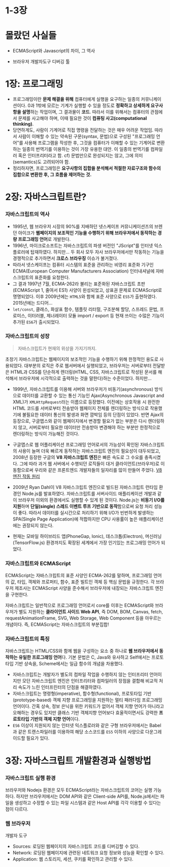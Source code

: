 # 1-3장



# 몰랐던 사실들

- ECMAScript와 Javascript의 차이, 그 역사

- 브라우저 개발자도구 디버깅 툴





# 1장: 프로그래밍

- 프로그래밍이란 **문제 해결을 위해** 컴퓨터에게 실행을 요구하는 일종의 커뮤니케이션이다. 0과 1밖에 모르는 기계가 실행할 수 있을 정도로 **정확하고 상세하게 요구사항을 설명**하는 작업이며, 그 결과물이 **코드**. 따라서 이를 위해서는 컴퓨터의 관점에서 문제를 사고해야 하며, 이때 필요한 것이 **컴퓨팅 사고(computational thinking)**.
- 당연하게도, 사람이 기계어로 직접 명령을 전달하는 것은 매우 어려운 작업임. 따라서 사람이 이해할 수 있는 약속된 구문(syntax, 문법)으로 구성된 "프로그래밍 언어"를 사용해 프로그램을 작성한 후, 그것을 컴퓨터가 이해할 수 있는 기계어로 변환하는 일종의 번역기를 이용하는 것이 가장 유용한 대안. 이 일종의 번역기를 컴파일러 혹은 인터프리터라고 함. cf) 문법만으로 완성되지는 않고, 그에 의미(semantics)도 고려되어야 함.
-  정리하자면, 프로그래밍은 **요구사항의 집합을 분석해서 적절한 자료구조와 함수의 집합으로 변환한 후, 그 흐름을 제어하는 것.**





# 2장: 자바스크립트란?

### 자바스크립트의 역사

- 1995년, 웹 브라우저 시장의 90%를 지배하던 넷스케이프 커뮤니케이션즈의 브렌던 아이크가 **웹페이지의 보조적인 기능을 수행하기 위해 브라우저에서 동작하는 경량 프로그래밍 언어**로 개발한다.
- 1996년, 마이크로소프트는 자바스크립트의 파생 버전인 "JScript"를 인터넷 익스플로러에 탑재하였다. 하지만... 두 회사 모두 자사 브라우저에서만 작동하는 기능을 경쟁적으로 추가하면서 **크로스 브라우징**  이슈가 불거졌다.
- 따라서 넷스케이프는 컴퓨터 시스템의 표준을 관리하는 비영리 표준화 기구인 ECMA(European Computer Manufacturers Association) 인터내셔널에 자바스크립트의 표준화를 요청한다.
- 그 결과 1997년 7월, ECMA-262라 불리는 표준화된 자바스크립트 초판(ECMAScript 1, 줄여서 ES1) 사양이 왼성되었고, 상표권 문제로 ECMAScript로 명명되었다. 이후 2009년에는 `HTML5`와 함께 표준 사양으로  `ES5`가 출현하였다. 2015년에는 드디어...
- `let/const`, 클래스, 화살표 함수, 템플릿 리터럴, 구조분해 할당, 스프레드 문법, 프로미스, 이터러블, 제너레이터 모듈 import / export 등 현재 쓰이는 수많은 기능이 추가된 `ES6`가 출시되었다.



### 자바스크립트의 성장

> 자바스크립트가 현재의 위상을 가지기까지.

초창기 자바스크립트는 웹페이지의 보조적인 기능을 수행하기 위해 한정적인 용도로 사용되었다. 대부분의 로직은 주로 웹서버에서 실행되었고, 브라우저는 서버로부터 전달받은 HTML과 CSS를 단순하게 렌더링(HTML, CSS, 자바스크립트로 작성된 문서를 해석해서 브라우저에 시각적으로 출력하는 것을 말한다)하는 수준이었다. 하지만...



- 1999년, 자바스크립트를 이용해 서버와 브라우저가 비동기(asynchronous) 방식으로 데이터를 교환할 수 있는 통신 기능인 Ajax(Asynchronous Javascript and XML)가 `XMLHttpRequest`라는 이름으로 등장했다. 이전에는 상호작용 시 완전한 HTML 코드를 서버로부터 전송받아 웹페이지 전체를 렌더링하는 방식으로 작용했기에 불필요한 데이터 통신의 발생과 화면 깜박임 등의 단점이 있었다. 반면 Ajax의 등장으로, 구글맵스와 같이 웹페이지에서 변경할 필요가 없는 부분은 다시 렌더링하지 않고, 서버로부터 필요한 데이터만 전송받아 변경해야 하는 부분만 한정적으로 렌더링하는 방식이 가능해진 것이다.
- 구글맵스로 웹 어플리케이션 프로그래밍 언어로서의 가능성이 확인된 자바스크립트의 사용이 늘며 더욱 빠르게 동작하는 자바스크립트 엔진의 필요성이 대두되었고, 2008년 등장한 구글의 **V8 자바스크립트 엔진**은 빠른 속도로 그 수요를 충족시켰다. 그에 따라 과거 웹 서버에서 수행되던 로직들이 대거 클라이언트(브라우저)로 이동함으로써 우리와 같은 프론트엔드 개발자들의 일자리를 많이 만들어 주었다. [V8엔진 작동 원리](https://helloinyong.tistory.com/290)

- 2009년 Ryan Dahl이 V8 자바스크립트 엔진으로 빌드된 자바스크립트 런타임 환경인 Node.js를 발표하였다. 자바스크립트를 서버사이드 애플리케이션 개발과 같이 브라우저 이외의 환경에서도 실행할 수 있게 된 것이다. Node.js는 **비동기 I/O를 지원**하며 **단일(single) 스레드 이벤트 루프 기반으로 동작**함으로써 요청 처리 성능이 좋다. 따라서 데이터를 실시간으로 처리하기 위해 I/O가 빈번하게 발생하는 SPA(Single Page Application)에 적합하지만 CPU 사용률이 높은 애플리케이션에는 권장되지 않는다.
- 현재는 모바일 하이브리드 앱(PhoneGap, Ionic), 데스크톱(Electron), 머신러닝(TensorFlow.js) 환경까지도 확장된 세계에서 가장 인기있는 프로그래밍 언어가 되었다.



### 자바스크립트와 ECMAScript

 ECMAScript는 자바스크립트의 표준 사양인 ECMA-262를 말하며, 프로그래밍 언어의 값, 타입, 객체와 프로퍼티, 함수, 표준 빌트인 객체 등 핵심 문법을 규정한다. 각 브라우저 제조사는 ECMAScript 사양을 준수해서 브라우저에 내장되는 자바스크립트 엔진을 구현한다. 

 자바스크립트는 일반적으로 프로그래밍 언어로서 core를 이후는 ECMAScript와 브라우저가 별도 지원하는 **클라이언트 사이드 Web API**, 즉 DOM, BOM, Canvas, fetch, requestAnimationFrame, SVG, Web Storage, Web Component 등을 아우르는 개념이다. 즉, ECMAScript는 자바스크립트의 부분집합!



### 자바스크립트의 특징

 자바스크립트는 HTML/CSS와 함께 웹을 구성하는 요소 중 하나로 **웹 브라우저에서 동작하는 유일한 프로그래밍 언어**다. 기본 문법은 C, Java와 유사하고 Self에서는 프로토타입 기반 상속을, Scheme에서는 일급 함수의 개념을 차용했다.

- 자바스크립트는 개발자가 별도의 컴파일 작업을 수행하지 않는 인터프리터 언어이지만 모던 자바스크립트 엔진은 인터프리터와 컴파일러의 장점을 결합해 비교적 처리 속도가 느린 인터프린터의 단점을 해결하였다.
- 자바스크립트는 명령형(imperative), 함수형(functional), 프로토타입 기반(prototype-based) 객체 지향 프로그래밍을 지원하는 멀티 패러다임 프로그래밍 언어이다. 간혹 상속, 정보 은닉을 위한 키워드가 없어서 객체 지향 언어가 아니라고 오해하는 경우도 있지만 클래스 기반 객체지향 언어보다 효울적이면서도 강력한 **프로토타입 기반의 객체 지향 언어**이다.
- `ES6` 이상이 지원되지 않는 인터넷 익스플로러와 같은 구형 브라우저에서는 Babel과 같은 트랜스파일러를 이용하여 해당 소스코드를 `ES5` 이하의 사양으로 다운그레이드할 필요가 있다.





# 3장: 자바스크립트 개발환경과 실행방법

### 자바스크립트 실행 환경

브라우저와 Nodejs 환경은 모두 ECMAScript라는 자바스크립트의 코어는 실행 가능하다. 하지만 브라우저에서는 DOM API와 같은 Client-side API를, Node.js에서는 파일을 생성하고 수정할 수 있는 파일 시스템과 같은 Host API를 각각 이용할 수 있다는 점이 다르다.



### 웹 브라우저

개발자 도구

- Sources: 로딩된 웹페이지의 자바스크립트 코드를 디버깅할 수 있다.
- Network: 로딩된 웹페이지에 관련된 네트워크 요청 정보와 성능을 확인할 수 있다.
- Application: 웹 스토리지, 세션, 쿠키를 확인하고 관리할 수 있다.
